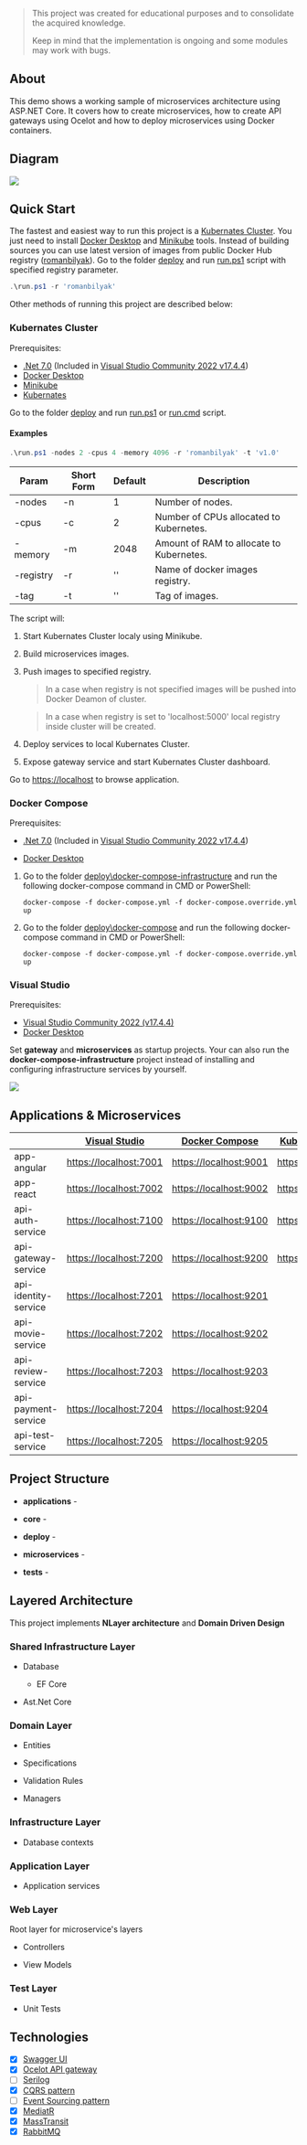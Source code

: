 > This project was created for educational purposes and to consolidate the acquired knowledge.
> 
> Keep in mind that the implementation is ongoing and some modules may work with bugs.

## About

This demo shows a working sample of microservices architecture using ASP.NET Core. It covers how to create microservices, how to create API gateways using Ocelot and how to deploy microservices using Docker containers.

## Diagram

![](images/diagram.png)

## Quick Start

The fastest and easiest way to run this project is a [Kubernates Cluster](#kubernates-cluster). You just need to install [Docker Desktop](https://docs.docker.com/desktop/windows/install/) and [Minikube](https://minikube.sigs.k8s.io/docs/start/) tools. Instead of building sources you can use latest version of images from public Docker Hub registry ([romanbilyak](https://hub.docker.com/u/romanbilyak)). Go to the folder [deploy](deploy) and run [run.ps1](deploy/run.ps1) script with specified registry parameter.

```powershell
.\run.ps1 -r 'romanbilyak'
```

Other methods of running this project are described below:

### Kubernates Cluster

Prerequisites:

- [.Net 7.0](https://dotnet.microsoft.com/en-us/download/dotnet/7.0) (Included in [Visual Studio Community 2022 v17.4.4](https://visualstudio.microsoft.com/vs/community/))
- [Docker Desktop](https://docs.docker.com/desktop/windows/install/)
- [Minikube](https://minikube.sigs.k8s.io/docs/start/)
- [Kubernates](https://kubernetes.io/releases/download/)

Go to the folder [deploy](deploy) and run [run.ps1](deploy/run.ps1) or [run.cmd](deploy/run.cmd) script.

#### Examples

```powershell
.\run.ps1 -nodes 2 -cpus 4 -memory 4096 -r 'romanbilyak' -t 'v1.0'
```

| Param     | Short Form | Default | Description                              |
| --------- | ---------- | ------- | ---------------------------------------- |
| -nodes    | -n         | 1       | Number of nodes.                         |
| -cpus     | -c         | 2       | Number of CPUs allocated to Kubernetes.  |
| -memory   | -m         | 2048    | Amount of RAM to allocate to Kubernetes. |
| -registry | -r         | ''      | Name of docker images registry.          |
| -tag      | -t         | ''      | Tag of images.                           |

The script will:

1. Start Kubernates Cluster localy using Minikube.

2. Build microservices images.

3. Push images to specified registry.
   
   > In a case when registry is not specified images will be pushed into Docker Deamon of cluster.
   
   > In a case when registry is set to 'localhost:5000' local registry inside cluster will be created.

4. Deploy services to local Kubernates Cluster.

5. Expose gateway service and start Kubernates Cluster dashboard.

Go to [https://localhost](https://localhost) to browse application.

### Docker Compose

Prerequisites:

- [.Net 7.0](https://dotnet.microsoft.com/en-us/download/dotnet/7.0) (Included in [Visual Studio Community 2022 v17.4.4](https://visualstudio.microsoft.com/vs/community/))

- [Docker Desktop](https://docs.docker.com/desktop/windows/install/)
1. Go to the folder [deploy\docker-compose-infrastructure](deploy/docker-compose-infrastructure) and run the following docker-compose command in CMD or PowerShell:
   
   ```
   docker-compose -f docker-compose.yml -f docker-compose.override.yml up
   ```

2. Go to the folder [deploy\docker-compose](deploy/docker-compose) and run the following docker-compose command in CMD or PowerShell:
   
   ```
   docker-compose -f docker-compose.yml -f docker-compose.override.yml up
   ```

### Visual Studio

Prerequisites:

- [Visual Studio Community 2022 (v17.4.4)](https://visualstudio.microsoft.com/vs/community/)
- [Docker Desktop](https://docs.docker.com/desktop/windows/install/)

Set **gateway** and **microservices** as startup projects. Your can also run the **docker-compose-infrastructure** project instead of installing and configuring infrastructure services by yourself.

![](images/multiple-startup-projects.png)

## Applications & Microservices

|                      | [Visual Studio](#visual-studio)                  | [Docker Compose](#docker-compose)                | [Kubernates Cluster](#kubernates-cluster)        |
| -------------------- | ------------------------------------------------ | ------------------------------------------------ | ------------------------------------------------ |
| app-angular          | [https://localhost:7001](https://localhost:7001) | [https://localhost:9001](https://localhost:9001) | [https://localhost](https://localhost)           |
| app-react            | [https://localhost:7002](https://localhost:7002) | [https://localhost:9002](https://localhost:9002) | [https://localhost/app](https://localhost/app)   |
| api-auth-service     | [https://localhost:7100](https://localhost:7100) | [https://localhost:9100](https://localhost:9100) | [https://localhost/auth](https://localhost/auth) |
| api-gateway-service  | [https://localhost:7200](https://localhost:7200) | [https://localhost:9200](https://localhost:9200) | [https://localhost/api](https://localhost/api)   |
| api-identity-service | [https://localhost:7201](https://localhost:7201) | [https://localhost:9201](https://localhost:9201) |                                                  |
| api-movie-service    | [https://localhost:7202](https://localhost:7202) | [https://localhost:9202](https://localhost:9202) |                                                  |
| api-review-service   | [https://localhost:7203](https://localhost:7203) | [https://localhost:9203](https://localhost:9203) |                                                  |
| api-payment-service  | [https://localhost:7204](https://localhost:7204) | [https://localhost:9204](https://localhost:9204) |                                                  |
| api-test-service     | [https://localhost:7205](https://localhost:7205) | [https://localhost:9205](https://localhost:9205) |                                                  |

## Project Structure

- **applications** - 

- **core** - 

- **deploy** -

- **microservices** -

- **tests** -

## Layered Architecture

This project implements **NLayer architecture** and **Domain Driven Design**

### Shared Infrastructure Layer

- Database
  
  - EF Core

- Ast.Net Core

### Domain Layer

- Entities

- Specifications

- Validation Rules

- Managers

### Infrastructure Layer

- Database contexts

### Application Layer

- Application services

### Web Layer

Root layer for microservice's layers

- Controllers

- View Models

### Test Layer

- Unit Tests

## Technologies

- [x] [Swagger UI](https://swagger.io/tools/swagger-ui/)
- [x] [Ocelot API gateway](https://github.com/ThreeMammals/Ocelot)
- [ ] [Serilog](https://serilog.net/)
- [x] [CQRS pattern](https://docs.microsoft.com/en-us/azure/architecture/patterns/cqrs)
- [ ] [Event Sourcing pattern](https://docs.microsoft.com/en-us/azure/architecture/patterns/event-sourcing)
- [x] [MediatR](https://github.com/jbogard/MediatR)
- [x] [MassTransit](http://masstransit-project.com/)
- [x] [RabbitMQ](https://www.rabbitmq.com/)
